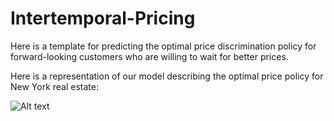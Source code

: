 # Intertemporal-Pricing
Here is a template for predicting the optimal price discrimination policy for forward-looking customers who are willing to wait for better prices.

Here is a representation of our model describing the optimal price policy for New York real estate:

![Alt text](Intertemporal-Pricing/pic2.png?raw=true "Optimal Price Policy over 3-year Period")
